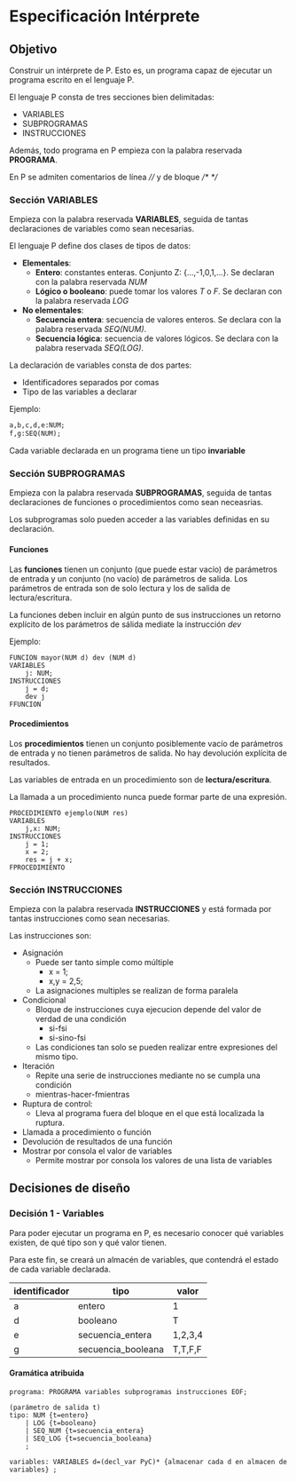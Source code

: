 # Especificación Intérprete

## Objetivo
Construir un intérprete de P. Esto es, un programa capaz de ejecutar un programa
escrito en el lenguaje P.

El lenguaje P consta de tres secciones bien delimitadas:

- VARIABLES
- SUBPROGRAMAS
- INSTRUCCIONES

Además, todo programa en P empieza con la palabra reservada **PROGRAMA**.

En P se admiten comentarios de línea *//* y de bloque */\* \*/*

### Sección VARIABLES
Empieza con la palabra reservada **VARIABLES**, seguida de tantas declaraciones de variables como sean necesarias.

El lenguaje P define dos clases de tipos de datos:
- **Elementales**:
    - **Entero**: constantes enteras. Conjunto Z: {...,-1,0,1,...}.
    Se declaran con la palabra reservada *NUM*
    - **Lógico o booleano**: puede tomar los valores *T* o *F*.
    Se declaran con la palabra reservada *LOG*
- **No elementales**:
    - **Secuencia entera**: secuencia de valores enteros.
    Se declara con la palabra reservada *SEQ(NUM)*.
    - **Secuencia lógica**: secuencia de valores lógicos.
    Se declara con la palabra reservada *SEQ(LOG)*.

La declaración de variables consta de dos partes:
- Identificadores separados por comas
- Tipo de las variables a declarar

Ejemplo:
```p
a,b,c,d,e:NUM;
f,g:SEQ(NUM);
```

Cada variable declarada en un programa tiene un tipo **invariable**

### Sección SUBPROGRAMAS
Empieza con la palabra reservada **SUBPROGRAMAS**, seguida de tantas declaraciones de funciones o procedimientos como sean neceasrias.

Los subprogramas solo pueden acceder a las variables definidas en su declaración.

#### Funciones
Las **funciones** tienen un conjunto (que puede estar vacío) de parámetros de entrada y un conjunto (no vacío) de parámetros de salida.
Los parámetros de entrada son de solo lectura y los de salida de lectura/escritura.

La funciones deben incluir en algún punto de sus instrucciones un retorno explícito de los parámetros de sálida mediate la instrucción *dev*

Ejemplo:

```
FUNCION mayor(NUM d) dev (NUM d)
VARIABLES
    j: NUM;
INSTRUCCIONES
    j = d;
    dev j
FFUNCION
```

#### Procedimientos

Los **procedimientos** tienen un conjunto posiblemente vacío de parámetros de entrada y no tienen parámetros de salida.
No hay devolución explícita de resultados.

Las variables de entrada en un procedimiento son de **lectura/escritura**.

La llamada a un procedimiento nunca puede formar parte de una expresión.

```
PROCEDIMIENTO ejemplo(NUM res)
VARIABLES
    j,x: NUM;
INSTRUCCIONES
    j = 1;
    x = 2;
    res = j + x;
FPROCEDIMIENTO
```

### Sección INSTRUCCIONES
Empieza con la palabra reservada **INSTRUCCIONES** y está formada por tantas instrucciones como sean necesarias.

Las instrucciones son:
- Asignación
    - Puede ser tanto simple como múltiple
        - x = 1;
        - x,y = 2,5;
    - La asignaciones multiples se realizan de forma paralela
- Condicional
    - Bloque de instrucciones cuya ejecucion depende del valor de verdad de una condición
        - si-fsi
        - si-sino-fsi
    - Las condiciones tan solo se pueden realizar entre expresiones del mismo tipo.
- Iteración
    - Repite una serie de instrucciones mediante no se cumpla una condición
    - mientras-hacer-fmientras
- Ruptura de control:
    -  Lleva al programa fuera del bloque en el que está localizada la ruptura.
- Llamada a procedimiento o función
- Devolución de resultados de una función
- Mostrar por consola el valor de variables
    - Permite mostrar por consola los valores de una lista de variables
    
## Decisiones de diseño

### Decisión 1 - Variables
Para poder ejecutar un programa en P, es necesario conocer qué variables existen, de qué tipo son y qué valor tienen.

Para este fin, se creará un almacén de variables, que contendrá el estado de cada variable declarada.

| identificador | tipo               | valor
|---------------|--------------------|------- |
| a             | entero             |1|
| d             | booleano           |T|
| e             | secuencia_entera   |1,2,3,4|
| g             | secuencia_booleana |T,T,F,F|

#### Gramática atribuida
```
programa: PROGRAMA variables subprogramas instrucciones EOF;

(parámetro de salida t)
tipo: NUM {t=entero}
    | LOG {t=booleano}
    | SEQ_NUM {t=secuencia_entera}
    | SEQ_LOG {t=secuencia_booleana}
    ;

variables: VARIABLES d=(decl_var PyC)* {almacenar cada d en almacen de variables} ;
```

